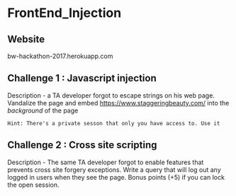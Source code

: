 FrontEnd_Injection
===========

Website
----------
bw-hackathon-2017.herokuapp.com


Challenge 1 : Javascript injection
----------

Description - a TA developer forgot to escape strings on his web page. Vandalize the page and embed https://www.staggeringbeauty.com/ into the *background* of the page

`Hint: There's a private sesson that only you have access to. Use it`

Challenge 2 : Cross site scripting
----------
Description - The same TA developer forgot to enable features that prevents cross site forgery exceptions. Write a query that will log out any logged in users when they see the page. Bonus points (+5) if you can lock the open session. 

